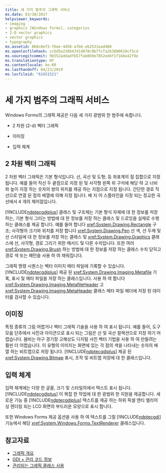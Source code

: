 ```yaml
---
title: 세 가지 범주의 그래픽 서비스
ms.date: 03/30/2017
helpviewer_keywords:
- imaging
- graphics [Windows Forms], categories
- 2-D vector graphics
- vector graphics
- typography
ms.assetid: 068c0ef3-f6ee-4d58-a7b6-eb2531ead408
ms.openlocfilehash: ccbd5e236b47d1d870c9b77cfa2b3880619cf3cd
ms.sourcegitcommit: 9b552addadfb57fab0b9e7852ed4f1f1b8a42f8e
ms.translationtype: HT
ms.contentlocale: ko-KR
ms.lasthandoff: 04/23/2019
ms.locfileid: "61651521"
---
```

# <a name="three-categories-of-graphics-services"></a>세 가지 범주의 그래픽 서비스
Windows Forms의 그래픽 제공은 다음 세 가지 광범위 한 범주에 속합니다.  
  
- 2 차원 (2-d) 벡터 그래픽  
  
- 이미징  
  
- 입력 체계  
  
## <a name="2-d-vector-graphics"></a>2 차원 벡터 그래픽  
 2 차원 벡터 그래픽은 기본 형식입니다. 선, 곡선 및 도형; 등 좌표계의 점 집합으로 지정 됩니다. 예를 들어 직선 두 끝점으로 지정 된 및 사각형 왼쪽 위 구석에 해당 하 고 너비와 높이 지정 하는 숫자의 쌍의 위치를 제공 하는 지점으로 지정 됩니다. 간단한 경로 직선으로 연결 된 점의 배열에 의해 지정 됩니다. 베 지 어 스플라인을 지정 되는 정교한 곡선에서 4 개의 제어점입니다.  
  
 [!INCLUDE[ndptecgdiplus](../../../../includes/ndptecgdiplus-md.md)] 클래스 및 구조체는 기본 형식 자체에 대 한 정보를 저장 하는, 기본 형식 그리는 방법에 대 한 정보를 저장 하는 클래스 및 드로잉을 실제로 수행 하는 클래스를 제공 합니다. 예를 들어 합니다 <xref:System.Drawing.Rectangle> 구조; 사각형의 크기와 위치를 저장 합니다 <xref:System.Drawing.Pen> 선 색, 선 두께 및 선 스타일에 대 한 정보를 저장 하는 클래스 및 <xref:System.Drawing.Graphics> 클래스에 선, 사각형, 경로 그리기 위한 메서드 및 다른 수치입니다. 또한 여러 <xref:System.Drawing.Brush> 하는 방법에 대 한 정보를 저장 하는 클래스 수치 닫히고 경로 색 또는 패턴을 사용 하 여 채워집니다.  
  
 그래픽 명령 시퀀스는 벡터 이미지 메타 파일에 기록할 수 있습니다. [!INCLUDE[ndptecgdiplus](../../../../includes/ndptecgdiplus-md.md)] 제공 된 <xref:System.Drawing.Imaging.Metafile> 기록, 표시 및 메타 파일을 저장 하는 클래스입니다. 사용 하 여 합니다 <xref:System.Drawing.Imaging.MetafileHeader> 고 <xref:System.Drawing.Imaging.MetaHeader> 클래스 메타 파일 헤더에 저장 된 데이터를 검사할 수 있습니다.  
  
## <a name="imaging"></a>이미징  
 특정 종류의 그림 어렵거나 벡터 그래픽 기술을 사용 하 여 표시 됩니다. 예를 들어, 도구 모음 단추에서 사진과 아이콘으로 표시 되는 그림은 선 및 곡선 컬렉션으로 지정 하기 어렵습니다. 붐비는 야구 경기장 고해상도 디지털 사진 벡터 기법을 사용 하 여 만들려는 훨씬 더 어렵습니다. 이 유형의 이미지는 화면에 있는 각 점의 색을 나타내는 숫자의 배열 하는 비트맵으로 저장 됩니다. [!INCLUDE[ndptecgdiplus](../../../../includes/ndptecgdiplus-md.md)] 제공 된 <xref:System.Drawing.Bitmap> 표시, 조작 및 비트맵 저장에 대 한 클래스입니다.  
  
## <a name="typography"></a>입력 체계  
 입력 체계에는 다양 한 글꼴, 크기 및 스타일의에서 텍스트 표시 됩니다. [!INCLUDE[ndptecgdiplus](../../../../includes/ndptecgdiplus-md.md)] 이 복잡 한 작업에 대 한 광범위 한 지원을 제공합니다. 새로운 기능 중 [!INCLUDE[ndptecgdiplus](../../../../includes/ndptecgdiplus-md.md)] 텍스트를 제공 하는 하위 픽셀 앤티 앨리어싱 렌더링 되는 LCD 화면의 부드러운 모양으로 표시 합니다.  
  
 또한 Windows Forms 제공 옵션을 사용 하 여 텍스트를 그릴 [!INCLUDE[ndptecgdi](../../../../includes/ndptecgdi-md.md)] 기능에서 해당 <xref:System.Windows.Forms.TextRenderer> 클래스입니다.  
  
## <a name="see-also"></a>참고자료

- [그래픽 개요](graphics-overview-windows-forms.md)
- [GDI + 관리 코드 정보](about-gdi-managed-code.md)
- [관리되는 그래픽 클래스 사용](using-managed-graphics-classes.md)

